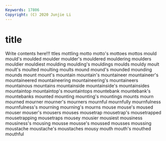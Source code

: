 ```yaml
---
Keywords: 17806
Copyright: (C) 2020 Junjie Li
---
```


# title

Write contents here!!!
ttles 
mottling 
motto 
motto's 
mottoes 
mottos 
mould 
mould's 
moulded
moulder 
moulder's 
mouldered 
mouldering 
moulders 
mouldier 
mouldiest 
moulding 
moulding's 
mouldings
moulds 
mouldy 
moult 
moult's 
moulted 
moulting 
moults 
mound 
mound's 
mounded
mounding 
mounds 
mount 
mount's 
mountain 
mountain's 
mountaineer 
mountaineer's 
mountaineered 
mountaineering
mountaineering's 
mountaineers 
mountainous 
mountains 
mountainside 
mountainside's 
mountainsides 
mountaintop 
mountaintop's 
mountaintops
mountebank 
mountebank's 
mountebanks 
mounted 
mounting 
mounting's 
mountings 
mounts 
mourn 
mourned
mourner 
mourner's 
mourners 
mournful 
mournfully 
mournfulness 
mournfulness's 
mourning 
mourning's 
mourns
mouse 
mouse's 
moused 
mouser 
mouser's 
mousers 
mouses 
mousetrap 
mousetrap's 
mousetrapped
mousetrapping 
mousetraps 
mousey 
mousier 
mousiest 
mousiness 
mousiness's 
mousing 
mousse 
mousse's
moussed 
mousses 
moussing 
moustache 
moustache's 
moustaches 
mousy 
mouth 
mouth's 
mouthed
mouthful 
